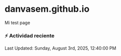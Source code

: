 # danvasem.github.io
Mi test page

### :zap: Actividad reciente
<!--RECENT_ACTIVITY:start-->
<!--RECENT_ACTIVITY:end-->

<!--RECENT_ACTIVITY:last_update-->
Last Updated: Sunday, August 3rd, 2025, 12:40:00 PM
<!--RECENT_ACTIVITY:last_update_end-->
